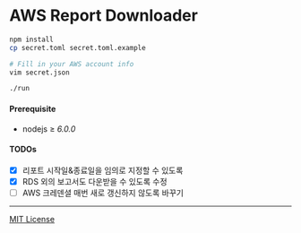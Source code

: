 AWS Report Downloader
========

```bash
npm install
cp secret.toml secret.toml.example

# Fill in your AWS account info
vim secret.json

./run
```

#### Prerequisite
- nodejs ≥ *6.0.0*

#### TODOs
- [x] 리포트 시작일&종료일을 임의로 지정할 수 있도록
- [x] RDS 외의 보고서도 다운받을 수 있도록 수정
- [ ] AWS 크레덴셜 매번 새로 갱신하지 않도록 바꾸기

--------

[MIT License](LICENSE.md)
